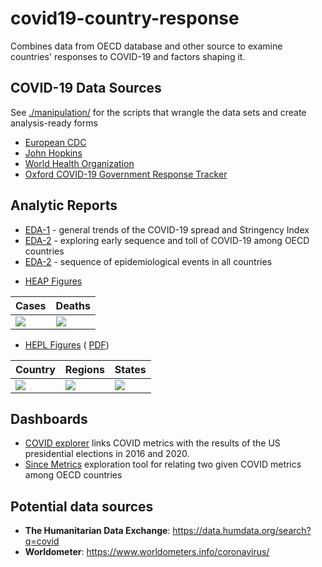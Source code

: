 # covid19-country-response
Combines data  from OECD database and other source to examine countries' responses to COVID-19 and factors shaping it.

COVID-19 Data Sources
-------------
See [./manipulation/](manipulation/) for the scripts that wrangle the data sets and create analysis-ready forms  
- [European CDC](https://www.ecdc.europa.eu/en/publications-data/download-todays-data-geographic-distribution-covid-19-cases-worldwide)  
- [John Hopkins](https://github.com/CSSEGISandData/COVID-19)  
- [World Health Organization](https://covid19.who.int/table)
- [Oxford COVID-19 Government Response Tracker](https://github.com/OxCGRT/covid-policy-tracker)

Analytic Reports
----------------------
- [EDA-1][eda-1] - general trends of the COVID-19 spread and Stringency Index 
- [EDA-2][eda-2] - exploring early sequence and toll of COVID-19 among OECD countries
- [EDA-2][eda-3] - sequence of epidemiological events in all countries

[eda-1]:https://raw.githack.com/andkov/covid19-country-response/master/analysis/eda-1/eda-1.html
[eda-2]:https://raw.githack.com/andkov/covid19-country-response/master/analysis/eda-2/eda-2.html
[eda-3]:https://raw.githack.com/andkov/covid19-country-response/master/analysis/eda-3/eda-3.html

- [HEAP Figures](master/analysis/heap-4-countries/heap-4-countries-2.R)

|Cases|Deaths|  
|---|---|  
|![][HEAP1]|![][HEAP2]|  

[HEAP1]:analysis/heap-4-countries/2020-11-30/cases_7da_per1m.jpg
[HEAP2]:analysis/heap-4-countries/2020-11-30/death_7da_per1m.jpg

- [HEPL Figures](analysis/hepl-3-states/hepl-3-states.R) ( [PDF](analysis/hepl-3-states/prints/2020-11-27/Alexander-Unruh-Koval-2020-HEPL-figures.pdf)) 

|Country|Regions| States|   
|---|---|---|  
|![][HEPL1]|![][HEPL2]| ![][HEPL3]| 






[HEPL1]:analysis/hepl-3-states/prints/2020-11-27/01-us-cases-deaths.jpg
[HEPL2]:analysis/hepl-3-states/prints/2020-11-27/02-covid-by-regions.jpg
[HEPL3]:analysis/hepl-3-states/prints/2020-11-27/03-NY-FL-WI.jpg


Dashboards 
------------------
- [COVID explorer](https://kyleb.shinyapps.io/covid-explorer/) links COVID metrics with the results of the US presidential elections in 2016 and 2020.  
- [Since Metrics](https://andkov.shinyapps.io/shiny-since-metric/) exploration tool for relating two given COVID metrics among OECD countries


Potential data sources
----------------------------------
* **The Humanitarian Data Exchange**: https://data.humdata.org/search?q=covid
* **Worldometer**: https://www.worldometers.info/coronavirus/
